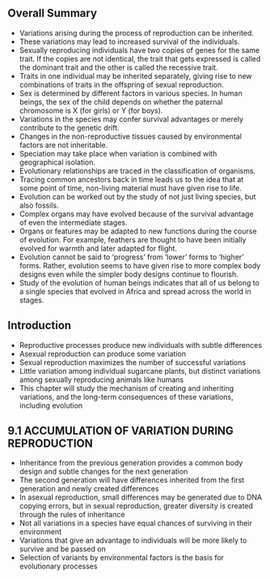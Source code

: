 ## Overall Summary
* Variations arising during the process of reproduction can be inherited.
* These variations may lead to increased survival of the individuals.
* Sexually reproducing individuals have two copies of genes for the same trait. If the copies are not identical, the trait that gets expressed is called the dominant trait and the other is called the recessive trait.
* Traits in one individual may be inherited separately, giving rise to new combinations of traits in the offspring of sexual reproduction.
* Sex is determined by different factors in various species. In human beings, the sex of the child depends on whether the paternal chromosome is X (for girls) or Y (for boys).
* Variations in the species may confer survival advantages or merely contribute to the genetic drift.
* Changes in the non-reproductive tissues caused by environmental factors are not inheritable.
* Speciation may take place when variation is combined with geographical isolation.
* Evolutionary relationships are traced in the classification of organisms.
* Tracing common ancestors back in time leads us to the idea that at some point of time, non-living material must have given rise to life.
* Evolution can be worked out by the study of not just living species, but also fossils.
* Complex organs may have evolved because of the survival advantage of even the intermediate stages.
* Organs or features may be adapted to new functions during the course of evolution. For example, feathers are thought to have been initially evolved for warmth and later adapted for flight.
* Evolution cannot be said to ‘progress’ from ‘lower’ forms to ‘higher’ forms. Rather, evolution seems to have given rise to more complex body designs even while the
simpler body designs continue to flourish.
* Study of the evolution of human beings indicates that all of us belong to a single species that evolved in Africa and spread across the world in stages.

## Introduction
* Reproductive processes produce new individuals with subtle differences
* Asexual reproduction can produce some variation
* Sexual reproduction maximizes the number of successful variations
* Little variation among individual sugarcane plants, but distinct variations among sexually reproducing animals like humans
* This chapter will study the mechanism of creating and inheriting variations, and the long-term consequences of these variations, including evolution

## 9.1 ACCUMULATION OF VARIATION DURING REPRODUCTION
* Inheritance from the previous generation provides a common body design and subtle changes for the next generation
* The second generation will have differences inherited from the first generation and newly created differences
* In asexual reproduction, small differences may be generated due to DNA copying errors, but in sexual reproduction, greater diversity is created through the rules of inheritance
* Not all variations in a species have equal chances of surviving in their environment
* Variations that give an advantage to individuals will be more likely to survive and be passed on
* Selection of variants by environmental factors is the basis for evolutionary processes
